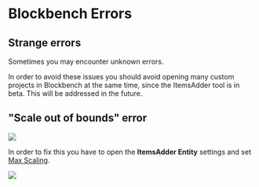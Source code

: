 # Blockbench Errors

## Strange errors

Sometimes you may encounter unknown errors.

In order to avoid these issues you should avoid opening many custom projects in Blockbench at the same time, since the ItemsAdder tool is in beta. This will be addressed in the future.

## "Scale out of bounds" error

![](<../.gitbook/assets/image (104).png>)

In order to fix this you have to open the **ItemsAdder Entity** settings and set [Max Scaling](broken-reference).

![](<../.gitbook/assets/image (83).png>)
